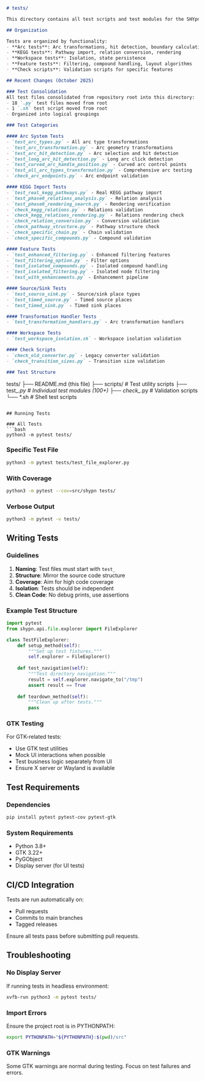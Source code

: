 ```markdown
# tests/

This directory contains all test scripts and test modules for the SHYpn project. **104+ test files** covering various aspects of the application.

## Organization

Tests are organized by functionality:
- **Arc tests**: Arc transformations, hit detection, boundary calculations
- **KEGG tests**: Pathway import, relation conversion, rendering
- **Workspace tests**: Isolation, state persistence
- **Feature tests**: Filtering, compound handling, layout algorithms
- **Check scripts**: Validation scripts for specific features

## Recent Changes (October 2025)

### Test Consolidation
All test files consolidated from repository root into this directory:
- 18 `.py` test files moved from root
- 1 `.sh` test script moved from root
- Organized into logical groupings

### Test Categories

#### Arc System Tests
- `test_arc_types.py` - All arc type transformations
- `test_arc_transformation.py` - Arc geometry transformations
- `test_arc_hit_detection.py` - Arc selection and hit detection
- `test_long_arc_hit_detection.py` - Long arc click detection
- `test_curved_arc_handle_position.py` - Curved arc control points
- `test_all_arc_types_transformation.py` - Comprehensive arc testing
- `check_arc_endpoints.py` - Arc endpoint validation

#### KEGG Import Tests
- `test_real_kegg_pathways.py` - Real KEGG pathway import
- `test_phase0_relations_analysis.py` - Relation analysis
- `test_phase0_rendering_search.py` - Rendering verification
- `check_kegg_relations.py` - Relations validation
- `check_kegg_relations_rendering.py` - Relations rendering check
- `check_relation_conversion.py` - Conversion validation
- `check_pathway_structure.py` - Pathway structure check
- `check_specific_chain.py` - Chain validation
- `check_specific_compounds.py` - Compound validation

#### Feature Tests
- `test_enhanced_filtering.py` - Enhanced filtering features
- `test_filtering_option.py` - Filter options
- `test_isolated_compounds.py` - Isolated compound handling
- `test_isolated_filtering.py` - Isolated node filtering
- `test_with_enhancements.py` - Enhancement pipeline

#### Source/Sink Tests
- `test_source_sink.py` - Source/sink place types
- `test_timed_source.py` - Timed source places
- `test_timed_sink.py` - Timed sink places

#### Transformation Handler Tests
- `test_transformation_handlers.py` - Arc transformation handlers

#### Workspace Tests
- `test_workspace_isolation.sh` - Workspace isolation validation

#### Check Scripts
- `check_old_converter.py` - Legacy converter validation
- `check_transition_sizes.py` - Transition size validation

### Test Structure
```
tests/
├── README.md (this file)
├── scripts/          # Test utility scripts
├── test_*.py         # Individual test modules (100+)
├── check_*.py        # Validation scripts
└── *.sh              # Shell test scripts
```

## Running Tests

### All Tests
```bash
python3 -m pytest tests/
```

### Specific Test File
```bash
python3 -m pytest tests/test_file_explorer.py
```

### With Coverage
```bash
python3 -m pytest --cov=src/shypn tests/
```

### Verbose Output
```bash
python3 -m pytest -v tests/
```

## Writing Tests

### Guidelines
1. **Naming**: Test files must start with `test_`
2. **Structure**: Mirror the source code structure
3. **Coverage**: Aim for high code coverage
4. **Isolation**: Tests should be independent
5. **Clean Code**: No debug prints, use assertions

### Example Test Structure
```python
import pytest
from shypn.api.file.explorer import FileExplorer

class TestFileExplorer:
    def setup_method(self):
        """Set up test fixtures."""
        self.explorer = FileExplorer()
    
    def test_navigation(self):
        """Test directory navigation."""
        result = self.explorer.navigate_to("/tmp")
        assert result == True
    
    def teardown_method(self):
        """Clean up after tests."""
        pass
```

### GTK Testing
For GTK-related tests:
- Use GTK test utilities
- Mock UI interactions when possible
- Test business logic separately from UI
- Ensure X server or Wayland is available

## Test Requirements

### Dependencies
```bash
pip install pytest pytest-cov pytest-gtk
```

### System Requirements
- Python 3.8+
- GTK 3.22+
- PyGObject
- Display server (for UI tests)

## CI/CD Integration

Tests are run automatically on:
- Pull requests
- Commits to main branches
- Tagged releases

Ensure all tests pass before submitting pull requests.

## Troubleshooting

### No Display Server
If running tests in headless environment:
```bash
xvfb-run python3 -m pytest tests/
```

### Import Errors
Ensure the project root is in PYTHONPATH:
```bash
export PYTHONPATH="${PYTHONPATH}:$(pwd)/src"
```

### GTK Warnings
Some GTK warnings are normal during testing. Focus on test failures and errors.

```